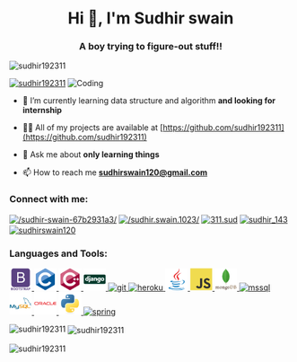<h1 align="center">Hi 👋, I'm Sudhir swain</h1>
<h3 align="center">A boy trying to figure-out stuff!!</h3>

<p align="left"> <img src="https://komarev.com/ghpvc/?username=sudhir192311&label=Profile%20views&color=0e75b6&style=flat" alt="sudhir192311" /> </p>

<img align="right" alt="Coding" width="400" src="https://cdn.dribbble.com/users/2646423/screenshots/5507196/computer.gif">


<p align="left"> <a href="https://github.com/ryo-ma/github-profile-trophy"><img src="https://github-profile-trophy.vercel.app/?username=sudhir192311" alt="sudhir192311" /></a> </p>

- 🌱 I’m currently learning data structure and algorithm **and looking for internship**

- 👨‍💻 All of my projects are available at [https://github.com/sudhir192311](https://github.com/sudhir192311)

- 💬 Ask me about **only learning things**

- 📫 How to reach me **sudhirswain120@gmail.com**

<h3 align="left">Connect with me:</h3>
<p align="left">
<a href="https://linkedin.com/in//sudhir-swain-67b2931a3/" target="blank"><img align="center" src="https://raw.githubusercontent.com/rahuldkjain/github-profile-readme-generator/master/src/images/icons/Social/linked-in-alt.svg" alt="/sudhir-swain-67b2931a3/" height="30" width="40" /></a>
<a href="https://fb.com//sudhir.swain.1023/" target="blank"><img align="center" src="https://raw.githubusercontent.com/rahuldkjain/github-profile-readme-generator/master/src/images/icons/Social/facebook.svg" alt="/sudhir.swain.1023/" height="30" width="40" /></a>
<a href="https://instagram.com/311.sud" target="blank"><img align="center" src="https://raw.githubusercontent.com/rahuldkjain/github-profile-readme-generator/master/src/images/icons/Social/instagram.svg" alt="311.sud" height="30" width="40" /></a>
<a href="https://www.codechef.com/users/sudhir_143" target="blank"><img align="center" src="https://cdn.jsdelivr.net/npm/simple-icons@3.1.0/icons/codechef.svg" alt="sudhir_143" height="30" width="40" /></a>
<a href="https://www.hackerrank.com/sudhirswain120" target="blank"><img align="center" src="https://raw.githubusercontent.com/rahuldkjain/github-profile-readme-generator/master/src/images/icons/Social/hackerrank.svg" alt="sudhirswain120" height="30" width="40" /></a>
</p>

<h3 align="left">Languages and Tools:</h3>
<p align="left"> <a href="https://getbootstrap.com" target="_blank"> <img src="https://raw.githubusercontent.com/devicons/devicon/master/icons/bootstrap/bootstrap-plain-wordmark.svg" alt="bootstrap" width="40" height="40"/> </a> <a href="https://www.cprogramming.com/" target="_blank"> <img src="https://raw.githubusercontent.com/devicons/devicon/master/icons/c/c-original.svg" alt="c" width="40" height="40"/> </a> <a href="https://www.w3schools.com/cpp/" target="_blank"> <img src="https://raw.githubusercontent.com/devicons/devicon/master/icons/cplusplus/cplusplus-original.svg" alt="cplusplus" width="40" height="40"/> </a> <a href="https://www.djangoproject.com/" target="_blank"> <img src="https://raw.githubusercontent.com/devicons/devicon/master/icons/django/django-original.svg" alt="django" width="40" height="40"/> </a> <a href="https://git-scm.com/" target="_blank"> <img src="https://www.vectorlogo.zone/logos/git-scm/git-scm-icon.svg" alt="git" width="40" height="40"/> </a> <a href="https://heroku.com" target="_blank"> <img src="https://www.vectorlogo.zone/logos/heroku/heroku-icon.svg" alt="heroku" width="40" height="40"/> </a> <a href="https://www.java.com" target="_blank"> <img src="https://raw.githubusercontent.com/devicons/devicon/master/icons/java/java-original.svg" alt="java" width="40" height="40"/> </a> <a href="https://developer.mozilla.org/en-US/docs/Web/JavaScript" target="_blank"> <img src="https://raw.githubusercontent.com/devicons/devicon/master/icons/javascript/javascript-original.svg" alt="javascript" width="40" height="40"/> </a> <a href="https://www.mongodb.com/" target="_blank"> <img src="https://raw.githubusercontent.com/devicons/devicon/master/icons/mongodb/mongodb-original-wordmark.svg" alt="mongodb" width="40" height="40"/> </a> <a href="https://www.microsoft.com/en-us/sql-server" target="_blank"> <img src="https://www.svgrepo.com/show/303229/microsoft-sql-server-logo.svg" alt="mssql" width="40" height="40"/> </a> <a href="https://www.mysql.com/" target="_blank"> <img src="https://raw.githubusercontent.com/devicons/devicon/master/icons/mysql/mysql-original-wordmark.svg" alt="mysql" width="40" height="40"/> </a> <a href="https://www.oracle.com/" target="_blank"> <img src="https://raw.githubusercontent.com/devicons/devicon/master/icons/oracle/oracle-original.svg" alt="oracle" width="40" height="40"/> </a> <a href="https://www.python.org" target="_blank"> <img src="https://raw.githubusercontent.com/devicons/devicon/master/icons/python/python-original.svg" alt="python" width="40" height="40"/> </a> <a href="https://spring.io/" target="_blank"> <img src="https://www.vectorlogo.zone/logos/springio/springio-icon.svg" alt="spring" width="40" height="40"/> </a> </p>

<p><img align="left" src="https://github-readme-stats.vercel.app/api/top-langs?username=sudhir192311&show_icons=true&locale=en&layout=compact" alt="sudhir192311" /></p>

<p>&nbsp;<img align="center" src="https://github-readme-stats.vercel.app/api?username=sudhir192311&show_icons=true&locale=en" alt="sudhir192311" /></p>

<p><img align="center" src="https://github-readme-streak-stats.herokuapp.com/?user=sudhir192311&" alt="sudhir192311" /></p>
